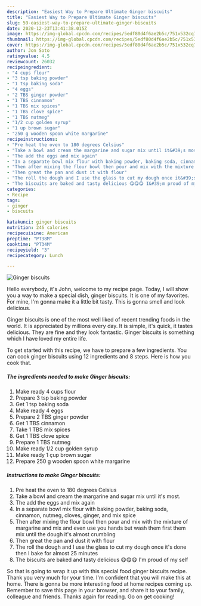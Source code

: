 ```yaml
---
description: "Easiest Way to Prepare Ultimate Ginger biscuits"
title: "Easiest Way to Prepare Ultimate Ginger biscuits"
slug: 59-easiest-way-to-prepare-ultimate-ginger-biscuits
date: 2020-12-23T13:41:38.015Z
image: https://img-global.cpcdn.com/recipes/5edf80d4f6ae2b5c/751x532cq70/ginger-biscuits-recipe-main-photo.jpg
thumbnail: https://img-global.cpcdn.com/recipes/5edf80d4f6ae2b5c/751x532cq70/ginger-biscuits-recipe-main-photo.jpg
cover: https://img-global.cpcdn.com/recipes/5edf80d4f6ae2b5c/751x532cq70/ginger-biscuits-recipe-main-photo.jpg
author: Jon Soto
ratingvalue: 4.5
reviewcount: 26032
recipeingredient:
- "4 cups flour"
- "3 tsp baking powder"
- "1 tsp baking soda"
- "4 eggs"
- "2 TBS ginger powder"
- "1 TBS cinnamon"
- "1 TBS mix spices"
- "1 TBS clove spice"
- "1 TBS nutmeg"
- "1/2 cup golden syrup"
- "1 up brown sugar"
- "250 g wooden spoon white margarine"
recipeinstructions:
- "Pre heat the oven to 180 degrees Celsius"
- "Take a bowl and cream the margarine and sugar mix until it&#39;s most."
- "The add the eggs and mix again"
- "In a separate bowl mix flour with baking powder, baking soda, cinnamon, nutmeg, cloves, ginger, and mix spice"
- "Then after mixing the flour bowl then pour and mix with the mixture of margarine and mix and even use you hands but wash them first them mix until the dough it&#39;s almost crumbling"
- "Then great the pan and dust it with flour"
- "The roll the dough and I use the glass to cut my dough once it&#39;s done then I bake for almost 25 minutes"
- "The biscuits are baked and tasty delicious 😋😋😋 I&#39;m proud of my self"
categories:
- Recipe
tags:
- ginger
- biscuits

katakunci: ginger biscuits 
nutrition: 246 calories
recipecuisine: American
preptime: "PT38M"
cooktime: "PT34M"
recipeyield: "3"
recipecategory: Lunch

---
```



![Ginger biscuits](https://img-global.cpcdn.com/recipes/5edf80d4f6ae2b5c/751x532cq70/ginger-biscuits-recipe-main-photo.jpg)

Hello everybody, it's John, welcome to my recipe page. Today, I will show you a way to make a special dish, ginger biscuits. It is one of my favorites. For mine, I'm gonna make it a little bit tasty. This is gonna smell and look delicious.

Ginger biscuits is one of the most well liked of recent trending foods in the world. It is appreciated by millions every day. It is simple, it's quick, it tastes delicious. They are fine and they look fantastic. Ginger biscuits is something which I have loved my entire life.




To get started with this recipe, we have to prepare a few ingredients. You can cook ginger biscuits using 12 ingredients and 8 steps. Here is how you cook that.

<!--inarticleads1-->

##### The ingredients needed to make Ginger biscuits:

1. Make ready 4 cups flour
1. Prepare 3 tsp baking powder
1. Get 1 tsp baking soda
1. Make ready 4 eggs
1. Prepare 2 TBS ginger powder
1. Get 1 TBS cinnamon
1. Take 1 TBS mix spices
1. Get 1 TBS clove spice
1. Prepare 1 TBS nutmeg
1. Make ready 1/2 cup golden syrup
1. Make ready 1 çup brown sugar
1. Prepare 250 g wooden spoon white margarine




<!--inarticleads2-->

##### Instructions to make Ginger biscuits:

1. Pre heat the oven to 180 degrees Celsius
1. Take a bowl and cream the margarine and sugar mix until it&#39;s most.
1. The add the eggs and mix again
1. In a separate bowl mix flour with baking powder, baking soda, cinnamon, nutmeg, cloves, ginger, and mix spice
1. Then after mixing the flour bowl then pour and mix with the mixture of margarine and mix and even use you hands but wash them first them mix until the dough it&#39;s almost crumbling
1. Then great the pan and dust it with flour
1. The roll the dough and I use the glass to cut my dough once it&#39;s done then I bake for almost 25 minutes
1. The biscuits are baked and tasty delicious 😋😋😋 I&#39;m proud of my self




So that is going to wrap it up with this special food ginger biscuits recipe. Thank you very much for your time. I'm confident that you will make this at home. There is gonna be more interesting food at home recipes coming up. Remember to save this page in your browser, and share it to your family, colleague and friends. Thanks again for reading. Go on get cooking!
